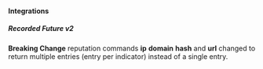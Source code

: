 
#### Integrations
##### Recorded Future v2
**Breaking Change** reputation commands **ip** **domain** **hash** and **url** changed to return multiple entries (entry per indicator) instead of a single entry.

